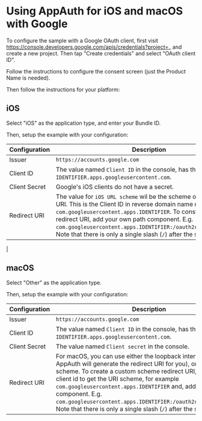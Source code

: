 # Using AppAuth for iOS and macOS with Google

To configure the sample with a Google OAuth client, first visit
https://console.developers.google.com/apis/credentials?project=_ and create a
new project. Then tap "Create credentials" and select "OAuth client ID".

Follow the instructions to configure the consent screen (just the Product Name
is needed).

Then follow the instructions for your platform:

## iOS

Select "iOS" as the application type, and enter your Bundle ID.

Then, setup the example with your configuration:

| Configuration | Description      |
|---------------|------------------|
| Issuer        | `https://accounts.google.com`|
| Client ID     | The value named `Client ID` in the console, has the format `IDENTIFIER.apps.googleusercontent.com`.|
| Client Secret | Google's iOS clients do not have a secret.|
| Redirect URI  | The value for `iOS URL scheme` wil be the scheme of your redirect URI. This is the Client ID in reverse domain name notation, e.g. `	com.googleusercontent.apps.IDENTIFIER`. To construct the redirect URI, add your own path component. E.g. `	com.googleusercontent.apps.IDENTIFIER:/oauth2redirect/google`. Note that there is only a single slash (`/`) after the scheme.| 
|

## macOS

Select "Other" as the application type.

Then, setup the example with your configuration:

| Configuration | Description      |
|---------------|------------------|
| Issuer        | `https://accounts.google.com`|
| Client ID     | The value named `Client ID` in the console, has the format `IDENTIFIER.apps.googleusercontent.com`.|
| Client Secret | The value named `Client secret` in the console.|
| Redirect URI  | For macOS, you can use either the loopback interface (where AppAuth will generate the redirect URI for you), or a custom scheme. To create a custom scheme redirect URI, reverse the client id to get the URI scheme, for example `	com.googleusercontent.apps.IDENTIFIER` and, add your own path component. E.g. `com.googleusercontent.apps.IDENTIFIER:/oauth2redirect/google`. Note that there is only a single slash (`/`) after the scheme.| 

